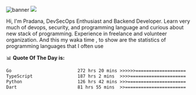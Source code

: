 ![banner](.github/banner-profile.jpeg)
<img src="https://user-images.githubusercontent.com/73097560/115834477-dbab4500-a447-11eb-908a-139a6edaec5c.gif"></p>

Hi, I'm Pradana, DevSecOps Enthusiast and Backend Developer. Learn very much of devops, security, and programming language and curious about new stack of programming. Experience in freelance and volunteer organization. And this my waka time , to show are the statistics of programming languages that I often use

📊 **Quote Of The Day is:**
<!--START_SECTION:waka-->

```txt
Go                         272 hrs 20 mins >>>>>>===================   24.52 %
TypeScript                 187 hrs 2 mins  >>>>=====================   16.84 %
Python                     126 hrs 42 mins >>>======================   11.41 %
Dart                       81 hrs 55 mins  >>=======================   07.38 %
```

<!--END_SECTION:waka-->
